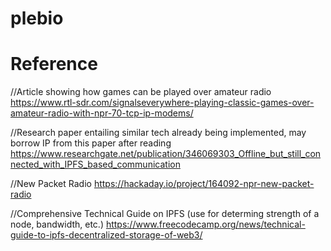 # plebio

# Reference 

//Article showing how games can be played over amateur radio
https://www.rtl-sdr.com/signalseverywhere-playing-classic-games-over-amateur-radio-with-npr-70-tcp-ip-modems/

//Research paper entailing similar tech already being implemented, may borrow IP from this paper after reading
https://www.researchgate.net/publication/346069303_Offline_but_still_connected_with_IPFS_based_communication

//New Packet Radio
https://hackaday.io/project/164092-npr-new-packet-radio

//Comprehensive Technical Guide on IPFS (use for determing strength of a node, bandwidth, etc.)
https://www.freecodecamp.org/news/technical-guide-to-ipfs-decentralized-storage-of-web3/


